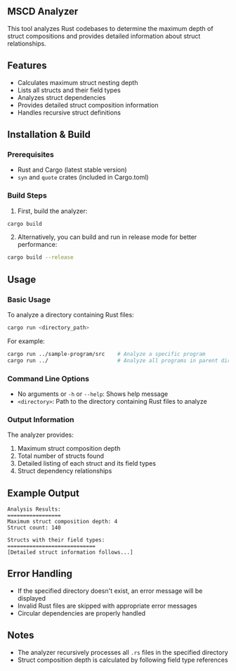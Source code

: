 ## MSCD Analyzer

This tool analyzes Rust codebases to determine the maximum depth of struct compositions and provides detailed information about struct relationships.

## Features

- Calculates maximum struct nesting depth
- Lists all structs and their field types
- Analyzes struct dependencies
- Provides detailed struct composition information
- Handles recursive struct definitions

## Installation & Build

### Prerequisites
- Rust and Cargo (latest stable version)
- `syn` and `quote` crates (included in Cargo.toml)

### Build Steps
1. First, build the analyzer:
```bash
cargo build
```

2. Alternatively, you can build and run in release mode for better performance:
```bash
cargo build --release
```

## Usage

### Basic Usage

To analyze a directory containing Rust files:

```bash
cargo run <directory_path>
```

For example:
```bash
cargo run ../sample-program/src    # Analyze a specific program
cargo run ../                      # Analyze all programs in parent directory
```

### Command Line Options

- No arguments or `-h` or `--help`: Shows help message
- `<directory>`: Path to the directory containing Rust files to analyze

### Output Information

The analyzer provides:
1. Maximum struct composition depth
2. Total number of structs found
3. Detailed listing of each struct and its field types
4. Struct dependency relationships

## Example Output

```
Analysis Results:
=================
Maximum struct composition depth: 4
Struct count: 140

Structs with their field types:
============================
[Detailed struct information follows...]
```

## Error Handling

- If the specified directory doesn't exist, an error message will be displayed
- Invalid Rust files are skipped with appropriate error messages
- Circular dependencies are properly handled

## Notes

- The analyzer recursively processes all `.rs` files in the specified directory
- Struct composition depth is calculated by following field type references
